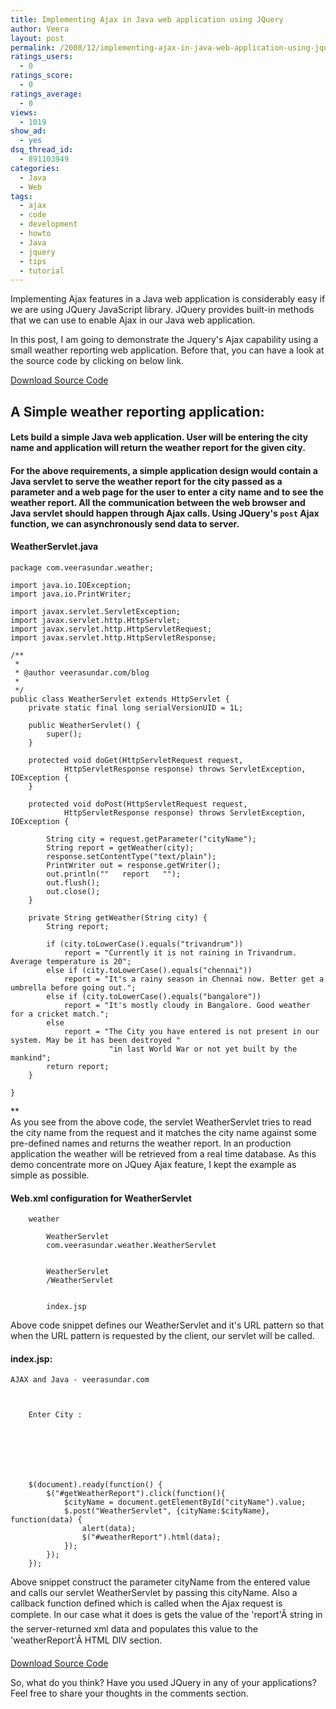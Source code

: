 ```yaml
---
title: Implementing Ajax in Java web application using JQuery
author: Veera
layout: post
permalink: /2008/12/implementing-ajax-in-java-web-application-using-jquery/
ratings_users:
  - 0
ratings_score:
  - 0
ratings_average:
  - 0
views:
  - 1019
show_ad:
  - yes
dsq_thread_id:
  - 891103949
categories:
  - Java
  - Web
tags:
  - ajax
  - code
  - development
  - howto
  - Java
  - jquery
  - tips
  - tutorial
---
```


Implementing Ajax features in a Java web application is considerably easy if we are using JQuery JavaScript library. JQuery provides built-in methods that we can use to enable Ajax in our Java web application.

In this post, I am going to demonstrate the Jquery's Ajax capability using a small weather reporting web application. Before that, you can have a look at the source code by clicking on below link.

[Download Source Code][1]

 [1]: http://www.box.net/shared/f2oeb771qr "download"

## A Simple weather reporting application:

#### Lets build a simple Java web application. User will be entering the city name and application will return the weather report for the given city.

#### For the above requirements, a simple application design would contain a Java servlet to serve the weather report for the city passed as a parameter and a web page for the user to enter a city name and to see the weather report. All the communication between the web browser and Java servlet should happen through Ajax calls. Using JQuery's `post` Ajax function, we can asynchronously send data to server.

#### WeatherServlet.java

    package com.veerasundar.weather;
    
    import java.io.IOException;
    import java.io.PrintWriter;
    
    import javax.servlet.ServletException;
    import javax.servlet.http.HttpServlet;
    import javax.servlet.http.HttpServletRequest;
    import javax.servlet.http.HttpServletResponse;
    
    /**
     *
     * @author veerasundar.com/blog
     *
     */
    public class WeatherServlet extends HttpServlet {
    	private static final long serialVersionUID = 1L;
    
    	public WeatherServlet() {
    		super();
    	}
    
    	protected void doGet(HttpServletRequest request,
    			HttpServletResponse response) throws ServletException, IOException {
    	}
    
    	protected void doPost(HttpServletRequest request,
    			HttpServletResponse response) throws ServletException, IOException {
    
    		String city = request.getParameter("cityName");
    		String report = getWeather(city);
    		response.setContentType("text/plain");
    		PrintWriter out = response.getWriter();
    		out.println(""   report   "");
    		out.flush();
    		out.close();
    	}
    
    	private String getWeather(String city) {
    		String report;
    
    		if (city.toLowerCase().equals("trivandrum"))
    			report = "Currently it is not raining in Trivandrum. Average temperature is 20";
    		else if (city.toLowerCase().equals("chennai"))
    			report = "It's a rainy season in Chennai now. Better get a umbrella before going out.";
    		else if (city.toLowerCase().equals("bangalore"))
    			report = "It's mostly cloudy in Bangalore. Good weather for a cricket match.";
    		else
    			report = "The City you have entered is not present in our system. May be it has been destroyed "
    					  "in last World War or not yet built by the mankind";
    		return report;
    	}
    
    }

**  
As you see from the above code, the servlet WeatherServlet tries to read the city name from the request and it matches the city name against some pre-defined names and returns the weather report. In an production application the weather will be retrieved from a real time database. As this demo concentrate more on JQuey Ajax feature, I kept the example as simple as possible.  


#### Web.xml configuration for WeatherServlet

    
    
    	weather
    	
    		WeatherServlet
    		com.veerasundar.weather.WeatherServlet
    	
    	
    		WeatherServlet
    		/WeatherServlet
    	
    	
    		index.jsp
    	
    

Above code snippet defines our WeatherServlet and it's URL pattern so that when the URL pattern is requested by the client, our servlet will be called.

#### index.jsp:

    
    
    
    
    
    AJAX and Java - veerasundar.com
    
    
    	
    	Enter City :
    		
    		
    	
    	
    
    	
    	
    	$(document).ready(function() {
    		$("#getWeatherReport").click(function(){
    			$cityName = document.getElementById("cityName").value;
    			$.post("WeatherServlet", {cityName:$cityName}, function(data) {
    				alert(data);
    				$("#weatherReport").html(data);
    			});
    		});
    	});
    	
    
    

Above snippet construct the parameter cityName from the entered value and calls our servlet WeatherServlet by passing this cityName. Also a callback function defined which is called when the Ajax request is complete. In our case what it does is gets the value of the 'report'Â string in the server-returned xml data and populates this value to the 'weatherReport'Â HTML DIV section.

[Download Source Code][1]

So, what do you think? Have you used JQuery in any of your applications? Feel free to share your thoughts in the comments section.
